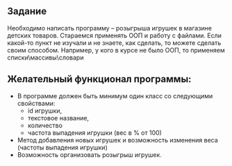 ## Задание
 
Необходимо написать программу – розыгрыша игрушек в магазине детских товаров.
Стараемся применять ООП и работу с файлами.
Если какой-то пункт не изучали и не знаете, как сделать, то можете сделать своим способом. Например, у кого в курсе не было ООП, то применяем списки\массивы\словари
 
## Желательный функционал программы:
* В программе должен быть минимум один класс со следующими свойствами:
  - id игрушки,
  - текстовое название,
  - количество
  - частота выпадения игрушки (вес в % от 100) 
* Метод добавления новых игрушек и возможность изменения веса (частоты выпадения игрушки)
* Возможность организовать розыгрыш игрушек.

